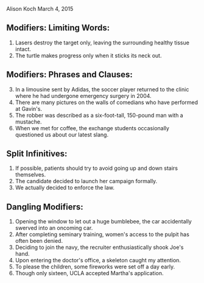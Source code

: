 Alison Koch
March 4, 2015

## Modifiers: Limiting Words:

1. Lasers destroy the target only, leaving the surrounding healthy tissue intact.
2. The turtle makes progress only when it sticks its neck out.

## Modifiers: Phrases and Clauses:

3. In a limousine sent by Adidas, the soccer player returned to the clinic where he had undergone emergency surgery in 2004.
4. There are many pictures on the walls of comedians who have performed at Gavin's.
5. The robber was described as a six-foot-tall, 150-pound man with a mustache.
6. When we met for coffee, the exchange students occasionally questioned us about our latest slang.

## Split Infinitives:

1. If possible, patients should try to avoid going up and down stairs themselves.
2. The candidate decided to launch her campaign formally.
3. We actually decided to enforce the law.

## Dangling Modifiers:

1. Opening the window to let out a huge bumblebee, the car accidentally swerved into an oncoming car.
2. After completing seminary training, women's access to the pulpit has often been denied.
3. Deciding to join the navy, the recruiter enthusiastically shook Joe's hand.
4. Upon entering the doctor's office, a skeleton caught my attention.
5. To please the children, some fireworks were set off a day early.
6. Though only sixteen, UCLA accepted Martha's application.